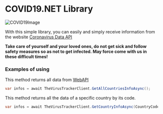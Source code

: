 # COVID19.NET Library

![COVID19Image](https://2hfybu1lrdue3x9wnu1dvw7s-wpengine.netdna-ssl.com/wp-content/uploads/2020/03/covid-19-image.png)

With this simple library, you can easily and simply receive information from the website [Coronavirus Data API](https://thevirustracker.com/)

**Take care of yourself and your loved ones, do not get sick and follow safety measures so as not to get infected. May force come with us in these difficult times!**

### Examples of using

This method returns all data from [WebAPI](https://api.thevirustracker.com/free-api?countryTotals=ALL)

```csharp
var infos = await TheVirusTrackerClient.GetAllCountriesInfoAsync();
```

This method returns all the data of a specific country by its code.

```csharp
var infos = await TheVirusTrackerClient.GetCountryInfoAsync(CountryCode.RU);
```
